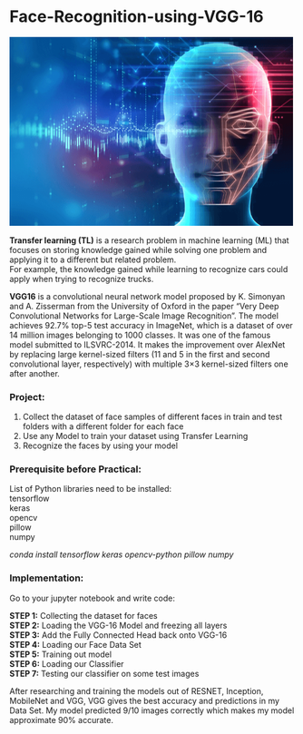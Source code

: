 # Face-Recognition-using-VGG-16

<img src="/imgs/facial-recog-thumb.png" width="500" alt="Face Thumb">

__Transfer learning (TL)__ is a research problem in machine learning (ML) that focuses on storing knowledge gained while solving one problem and applying it to a different but related problem.  
For example, the knowledge gained while learning to recognize cars could apply when trying to recognize trucks.  

__VGG16__ is a convolutional neural network model proposed by K. Simonyan and A. Zisserman from the University of Oxford in the paper “Very Deep Convolutional Networks for Large-Scale Image Recognition”. The model achieves 92.7% top-5 test accuracy in ImageNet, which is a dataset of over 14 million images belonging to 1000 classes. It was one of the famous model submitted to ILSVRC-2014. It makes the improvement over AlexNet by replacing large kernel-sized filters (11 and 5 in the first and second convolutional layer, respectively) with multiple 3×3 kernel-sized filters one after another. 

### __Project:__  

1. Collect the dataset of face samples of different faces in train and test folders with a different folder for each face  
2. Use any Model to train your dataset using Transfer Learning  
3. Recognize the faces by using your model  

### __Prerequisite before Practical:__  

List of Python libraries need to be installed:  
tensorflow  
keras  
opencv  
pillow  
numpy  

*conda install tensorflow keras opencv-python pillow numpy*  

### Implementation:  

Go to your jupyter notebook and write code:  

__STEP 1:__ Collecting the dataset for faces  
__STEP 2:__ Loading the VGG-16 Model and freezing all layers  
__STEP 3:__ Add the Fully Connected Head back onto VGG-16  
__STEP 4:__ Loading our Face Data Set  
__STEP 5:__ Training out model  
__STEP 6:__ Loading our Classifier  
__STEP 7:__ Testing our classifier on some test images  
 
After researching and training the models out of RESNET, Inception, MobileNet and VGG, VGG gives the best accuracy and predictions in my Data Set. My model predicted 9/10 images correctly which makes my model approximate 90% accurate.
